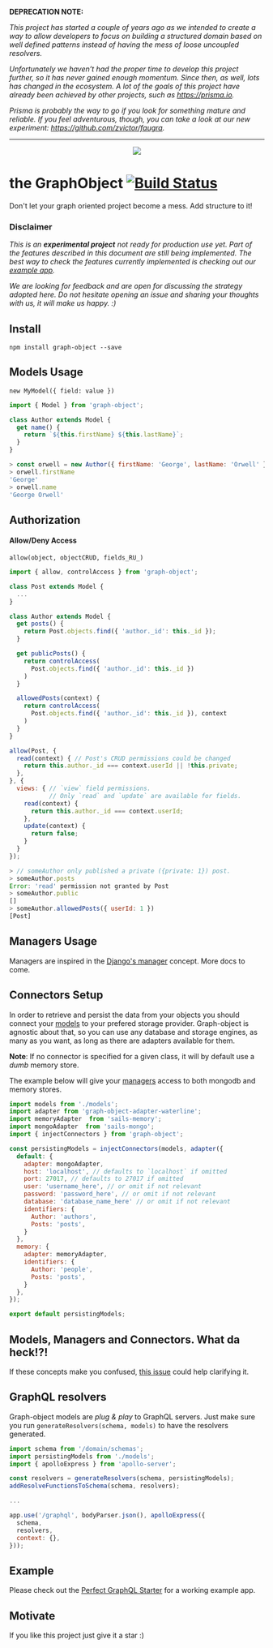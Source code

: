 **DEPRECATION NOTE:** 

_This project has started a couple of years ago as we intended to create a way to allow developers to focus on building a structured domain based on well defined patterns instead of having the mess of loose uncoupled resolvers._

_Unfortunately we haven’t had the proper time to develop this project further, so it has never gained enough momentum. Since then, as well, lots has changed in the ecosystem. A lot of the goals of this project have already been achieved by other projects, such as https://prisma.io._

_Prisma is probably the way to go if you look for something mature and reliable. If you feel adventurous, though, you can take a look at our new experiment: https://github.com/zvictor/faugra._

---

<p align="center">
  <img src="http://www.pixhoster.info/f/2016-09/d78d3dff14fb32cd46f058c237e1b6ac.jpg" />
</p>

# the GraphObject [![Build Status](https://travis-ci.org/Quadric/graph-object.svg?branch=master)](https://travis-ci.org/Quadric/graph-object)
Don't let your graph oriented project become a mess. Add structure to it!

### Disclaimer

_This is an **experimental project** not ready for production use yet.
Part of the features described in this document are still being implemented.
The best way to check the features currently implemented is checking out our [example app](https://github.com/Quadric/perfect-graphql-starter)._

_We are looking for feedback and are open for discussing the strategy adopted here.
Do not hesitate opening an issue and sharing your thoughts with us, it will make us happy. :)_

## Install
```
npm install graph-object --save
```

## Models Usage
`new MyModel({ field: value })`

```js
import { Model } from 'graph-object';

class Author extends Model {
  get name() {
    return `${this.firstName} ${this.lastName}`;
  }
}
```

```js
> const orwell = new Author({ firstName: 'George', lastName: 'Orwell' });
> orwell.firstName
'George'
> orwell.name
'George Orwell'
```

## Authorization

#### Allow/Deny Access

`allow(object, objectCRUD, fields_RU_)`

```js
import { allow, controlAccess } from 'graph-object';

class Post extends Model {
  ...
}

class Author extends Model {
  get posts() {
    return Post.objects.find({ 'author._id': this._id });
  }

  get publicPosts() {
    return controlAccess(
      Post.objects.find({ 'author._id': this._id })
    )
  }

  allowedPosts(context) {
    return controlAccess(
      Post.objects.find({ 'author._id': this._id }), context
    )
  }
}

allow(Post, {
  read(context) { // Post's CRUD permissions could be changed
    return this.author._id === context.userId || !this.private;
  },
}, {
  views: { // `view` field permissions.
           // Only `read` and `update` are available for fields.
    read(context) {
      return this.author._id === context.userId;
    },
    update(context) {
      return false;
    }
  }
});
```

```js
> // someAuthor only published a private ({private: 1}) post.
> someAuthor.posts
Error: 'read' permission not granted by Post
> someAuthor.public
[]
> someAuthor.allowedPosts({ userId: 1 })
[Post]
```

## Managers Usage

Managers are inspired in the [Django's manager](https://docs.djangoproject.com/en/1.10/topics/db/managers/) concept. More docs to come.


## Connectors Setup

In order to retrieve and persist the data from your objects you should connect your [models](#Models-Usage)
to your prefered storage provider. Graph-object is agnostic about that, so you can use any database and storage engines,
as many as you want, as long as there are adapters available for them.

**Note**: If no connector is specified for a given class, it will by default use a _dumb_ memory store.

The example below will give your [managers](#Managers-Usage) access to both mongodb and memory stores.

```js
import models from './models';
import adapter from 'graph-object-adapter-waterline';
import memoryAdapter  from 'sails-memory';
import mongoAdapter  from 'sails-mongo';
import { injectConnectors } from 'graph-object';

const persistingModels = injectConnectors(models, adapter({
  default: {
    adapter: mongoAdapter,
    host: 'localhost', // defaults to `localhost` if omitted
    port: 27017, // defaults to 27017 if omitted
    user: 'username_here', // or omit if not relevant
    password: 'password_here', // or omit if not relevant
    database: 'database_name_here' // or omit if not relevant
    identifiers: {
      Author: 'authors',
      Posts: 'posts',
    }
  },
  memory: {
    adapter: memoryAdapter,
    identifiers: {
      Author: 'people',
      Posts: 'posts',
    }
  },
});

export default persistingModels;
```

## Models, Managers and Connectors. What da heck!?!

If these concepts make you confused, [this issue](https://github.com/apollostack/apollo-server/issues/118) could help clarifying it.


## GraphQL resolvers

Graph-object models are _plug & play_ to GraphQL servers. Just make sure you run `generateResolvers(schema, models)`
to have the resolvers generated.

```js
import schema from '/domain/schemas';
import persistingModels from './models';
import { apolloExpress } from 'apollo-server';

const resolvers = generateResolvers(schema, persistingModels);
addResolveFunctionsToSchema(schema, resolvers);

...

app.use('/graphql', bodyParser.json(), apolloExpress({
  schema,
  resolvers,
  context: {},
}));
```

## Example

Please check out the [Perfect GraphQL Starter](https://github.com/Quadric/perfect-graphql-starter) for a working example app.

## Motivate
If you like this project just give it a star :)
